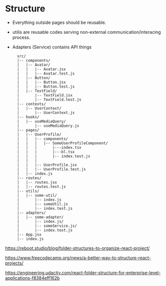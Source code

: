 # Structure

- Everything outside pages should be reusable.
- utilis are reusable codes serving non-external communication/interacing process.
- Adapters (Service) contains API things

        src/
        |-- components/
        |   |-- Avatar/
        |   |   |-- Avatar.jsx
        |   |   |-- Avatar.test.js
        |   |-- Button/
        |   |   |-- Button.jsx
        |   |   |-- Button.test.js
        |   |-- TextField/
        |       |-- TextField.jsx
        |       |-- TextField.test.js
        |-- contexts/
        |   |-- UserContext/
        |       |-- UserContext.js
        |-- hooks/
        |   |-- useMediaQuery/
        |       |-- useMediaQuery.js
        |-- pages/
        |   |-- UserProfile/
        |   |   |-- components/
        |   |   |   |-- SomeUserProfileComponent/
        |   |   |       |---index.tsx
        |   |   |       |---bl.tsx
        |   |   |       |-- index.test.js
        |   |   |
        |   |   |-- UserProfile.jsx
        |   |   |-- UserProfile.test.js
        |   |-- index.js
        |-- routes/
        |   |-- routes.jsx
        |   |-- routes.test.js
        |-- utils/
        |   |-- some-util/
        |       |-- index.js
        |       |-- someUtil.js
        |       |-- index.test.js
        |-- adapters/
        |   |-- some-adapter/
        |       |-- index.js/
        |       |-- someService.js/
        |       |-- index.test.js
        |-- App.jsx
        |-- index.js

https://reboot.studio/blog/folder-structures-to-organize-react-project/

https://www.freecodecamp.org/news/a-better-way-to-structure-react-projects/

https://engineering.udacity.com/react-folder-structure-for-enterprise-level-applications-f8384eff162b
